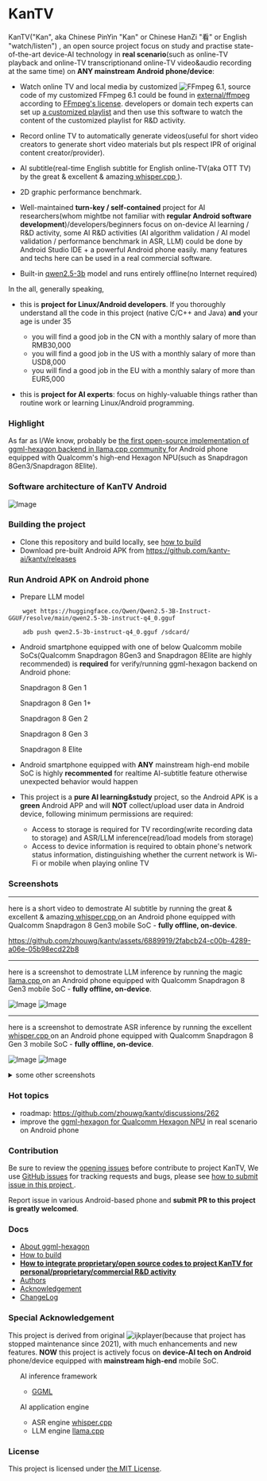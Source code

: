 # KanTV

KanTV("Kan", aka Chinese PinYin "Kan" or Chinese HanZi "看" or English "watch/listen") , an open source project focus on study and practise state-of-the-art device-AI technology in <b>real scenario</b>(such as online-TV playback and online-TV transcriptionand online-TV video&audio recording at the same time) on <b>ANY mainstream</b> **Android phone/device**:


- Watch online TV and local media by customized ![FFmpeg 6.1](https://github.com/zhouwg/FFmpeg), source code of my customized FFmpeg 6.1 could be found in <a href="https://github.com/zhouwg/kantv/tree/master/external/ffmpeg-6.1"> external/ffmpeg </a>according to <a href="https://ffmpeg.org/legal.html">FFmpeg's license</a>. developers or domain tech experts can set up [a customized playlist](./android/kantvplayer/src/main/assets/tv.xml) and then use this software to watch the content of the customized playlist for R&D activity.

- Record online TV to automatically generate videos(useful for short video creators to generate short video materials but pls respect IPR of original content creator/provider).

- AI subtitle(real-time English subtitle for English online-TV(aka OTT TV) by the great & excellent & amazing<a href="https://github.com/ggerganov/whisper.cpp"> whisper.cpp </a>).

- 2D graphic performance benchmark.


- Well-maintained <b>turn-key / self-contained</b> project for AI researchers(whom mightbe not familiar with <b>regular Android software development</b>)/developers/beginners focus on on-device AI learning / R&D activity, some AI R&D activities (AI algorithm validation / AI model validation / performance benchmark in ASR, LLM) could be done by Android Studio IDE + a powerful Android phone easily. many features and techs here can be used in a real commercial software.

- Built-in [qwen2.5-3b](https://huggingface.co/Qwen/Qwen2.5-3B-Instruct-GGUF/tree/main) model and runs entirely offline(no Internet required)

In the all, generally speaking,
- this is <b>project for Linux/Android developers</b>. If you thoroughly understand all the code in this project (native C/C++ and Java) <b>and</b> your age is under 35
  - you will find a good job in the CN with a monthly salary of more than RMB30,000
  - you will find a good job in the US with a monthly salary of more than USD8,000
  - you will find a good job in the EU with a monthly salary of more than EUR5,000

- this is <b>project for AI experts</b>: focus on highly-valuable things rather than routine work or learning Linux/Android programming.


### Highlight

As far as I/We know, probably be <a href="https://github.com/zhouwg/ggml-hexagon/discussions/18"> the first open-source implementation of ggml-hexagon backend in llama.cpp community </a> for Android phone equipped with Qualcomm's high-end Hexagon NPU(such as Snapdragon 8Gen3/Snapdragon 8Elite).


### Software architecture of KanTV Android

![Image](https://github.com/user-attachments/assets/7dad3d8d-f938-4294-a8e3-3f4103e68bfa)


### Building the project

- Clone this repository and build locally, see [how to build](./docs/build.md)
- Download pre-built Android APK from https://github.com/kantv-ai/kantv/releases

### Run Android APK on Android phone

- Prepare LLM model
```
    wget https://huggingface.co/Qwen/Qwen2.5-3B-Instruct-GGUF/resolve/main/qwen2.5-3b-instruct-q4_0.gguf

    adb push qwen2.5-3b-instruct-q4_0.gguf /sdcard/
```

- Android smartphone equipped with one of below Qualcomm mobile SoCs(Qualcomm Snapdragon 8Gen3 and Snapdragon 8Elite are highly recommended) is <b>required</b> for verify/running ggml-hexagon backend on Android phone:

    Snapdragon 8 Gen 1

    Snapdragon 8 Gen 1+

    Snapdragon 8 Gen 2

    Snapdragon 8 Gen 3

    Snapdragon 8 Elite

- Android smartphone equipped with <b>ANY</b> mainstream high-end mobile SoC is highly <b>recommented</b> for realtime AI-subtitle feature otherwise unexpected behavior would happen

- This project is a <b>pure AI learning&study</b> project, so the Android APK is a <b>green</b> Android APP and will <b>NOT</b> collect/upload user data in Android device, following minimum permissions are required:
  - Access to storage is required for TV recording(write recording data to storage) and ASR/LLM inference(read/load models from storage)
  - Access to device information is required to obtain phone's network status information, distinguishing whether the current network is Wi-Fi or mobile when playing online TV

### Screenshots
<hr>
here is a short video to demostrate AI subtitle by running the great & excellent & amazing<a href="https://github.com/ggerganov/whisper.cpp"> whisper.cpp </a> on an Android phone equipped with Qualcomm Snapdragon 8 Gen3 mobile SoC - <b>fully offline, on-device</b>.

https://github.com/zhouwg/kantv/assets/6889919/2fabcb24-c00b-4289-a06e-05b98ecd22b8

----

here is a screenshot to demostrate LLM inference by running the magic <a href="https://github.com/ggerganov/llama.cpp"> llama.cpp </a> on an Android phone equipped with Qualcomm Snapdragon 8 Gen3 mobile SoC  - <b>fully offline, on-device</b>.

![Image](https://github.com/user-attachments/assets/2cdf0e95-f800-44dc-af39-70d0c9c95501)
![Image](https://github.com/user-attachments/assets/ca6016ec-1999-4606-a1b0-64fcbe0e3822)

----

here is a screenshot to demostrate ASR inference by running the excellent <a href="https://github.com/ggerganov/whisper.cpp"> whisper.cpp </a> on an Android phone equipped with Qualcomm Snapdragon 8 Gen 3 mobile SoC - <b>fully offline, on-device</b>.


![Image](https://github.com/user-attachments/assets/eaeb4eb6-6922-4540-ae6b-d533f48cb965)
![Image](https://github.com/user-attachments/assets/48b63fd6-9741-4bc3-88b8-3a496fda750c)

<details>
  <summary>some other screenshots</summary>
  <ol>

![Image](https://github.com/user-attachments/assets/2d95bd5e-bd02-4810-aa70-a81cc0469fcc)

  </ol>
</details>

### Hot topics

- roadmap: https://github.com/zhouwg/kantv/discussions/262
- improve the [ggml-hexagon for Qualcomm Hexagon NPU](https://github.com/zhouwg/ggml-hexagon) in real scenario on Android phone

### Contribution

Be sure to review the [opening issues](https://github.com/zhouwg/kantv/issues?q=is%3Aopen+is%3Aissue) before contribute to project KanTV, We use [GitHub issues](https://github.com/zhouwg/kantv/issues) for tracking requests and bugs, please see [how to submit issue in this project ](https://github.com/zhouwg/kantv/issues/1).

Report issue in various Android-based phone and <b>submit PR to this project is greatly welcomed</b>.

<!--
 **English** is preferred in this project(avoid similar comments in this project:<a href="https://github.com/torvalds/linux/pull/818" target="_blank">https://github.com/torvalds/linux/pull/818</a>). thanks for cooperation and understanding.
-->

### Docs

- [About ggml-hexagon](https://github.com/zhouwg/ggml-hexagon/discussions/18)
- [How to build](./docs/build.md)
- <b>[How to integrate proprietary/open source codes to project KanTV for personal/proprietary/commercial R&D activity](./docs/how-to-customize.md)</b>
- [Authors](./AUTHORS)
- [Acknowledgement](./docs/acknowledgement.md)
- [ChangeLog](./release/README.md)


### Special Acknowledgement

This project is derived from original ![ijkplayer](https://github.com/zhouwg/kantv/tree/kantv-initial)(because that project has stopped maintenance since 2021), with much enhancements and new features. <b>NOW</b> this project is actively focus on <b>device-AI tech on Android</b> phone/device equipped with <b>mainstream high-end</b> mobile SoC.


 <ul>AI inference framework

   <ul>
  <li>
   <a href="https://github.com/ggml-org/ggml">GGML</a>
   </li>


  </ul>

  </ul>

 <ul>AI application engine

  <ul>
  <li>
   ASR engine <a href="https://github.com/ggml-org/whisper.cpp">whisper.cpp</a>
  </li>

   <li>
  LLM engine <a href="https://github.com/ggml-org/llama.cpp">llama.cpp</a>
  </li>

  </ul>

  </ul>



### License

This project is licensed under [the MIT License](./LICENSE).

